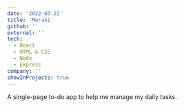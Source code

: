```yaml
---
date: '2022-03-22'
title: 'Meraki'
github: ''
external: ''
tech:
  - React
  - HTML & CSS
  - Node
  - Express
company: ''
showInProjects: true
---
```


A single-page to-do app to help me manage my daily tasks.
